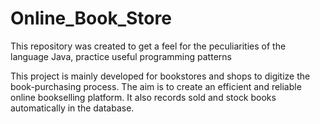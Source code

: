 # Online_Book_Store
This repository was created to get a feel for the peculiarities of the language Java, practice useful programming patterns

This project is mainly developed for bookstores and shops to digitize the book-purchasing process. The aim is to create an efficient and reliable online bookselling platform. It also records sold and stock books automatically in the database.
